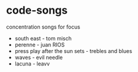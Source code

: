 # code-songs
concentration songs for focus

* south east - tom misch
* perenne - juan RIOS
* press play after the sun sets - trebles and blues
* waves - evil needle
* lacuna - leavv
